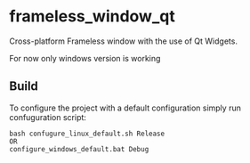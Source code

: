 # frameless_window_qt
Cross-platform Frameless window with the use of Qt Widgets.

For now only windows version is working

## Build
To configure the project with a default configuration simply run confuguration script: 

```
bash confugure_linux_default.sh Release
OR
configure_windows_default.bat Debug
```
